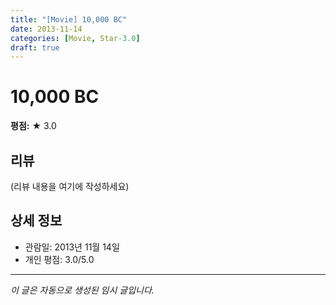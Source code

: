 ```yaml
---
title: "[Movie] 10,000 BC"
date: 2013-11-14
categories: [Movie, Star-3.0]
draft: true
---
```


# 10,000 BC

**평점:** ★ 3.0

## 리뷰

(리뷰 내용을 여기에 작성하세요)

## 상세 정보

- 관람일: 2013년 11월 14일
- 개인 평점: 3.0/5.0

---

*이 글은 자동으로 생성된 임시 글입니다.*
